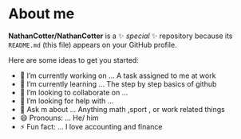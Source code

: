 # About me
**NathanCotter/NathanCotter** is a ✨ _special_ ✨ repository because its `README.md` (this file) appears on your GitHub profile.

Here are some ideas to get you started:
- 🔭 I’m currently working on ... A task assigned to me at work
- 🌱 I’m currently learning ... The step by step basics of github
- 👯 I’m looking to collaborate on ...
- 🤔 I’m looking for help with ...
- 💬 Ask m about ... Anything math ,sport , or work related things 
- 😄 Pronouns: ... He/ him
- ⚡ Fun fact: ... I love accounting and finance

